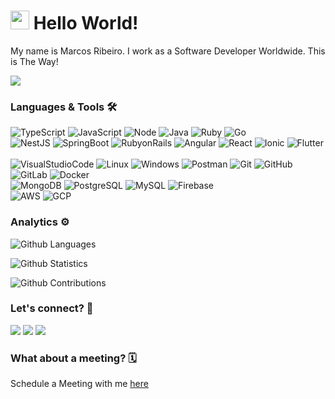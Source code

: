
<h1><img src="https://emojis.slackmojis.com/emojis/images/1531849430/4246/blob-sunglasses.gif?1531849430" width="30"/> Hello World! </h1>


My name is Marcos Ribeiro. I work as a Software Developer Worldwide. This is The Way!

![](https://media.giphy.com/media/j0eRJzyW7XjMpu1Pqd/giphy.gif)

<!-- ![](http://estruyf-github.azurewebsites.net/api/VisitorHit?user=MarcosRibeiroJesus&repo=MarcosRibeiroJesus&countColorcountColor) -->

### Languages & Tools 🛠  
![TypeScript](https://img.shields.io/badge/-TypeScript-05122A?style=flat&color=green)&nbsp;![JavaScript](https://img.shields.io/badge/-JavaScript-05122A?style=flat&color=green)&nbsp;![Node](https://img.shields.io/badge/-Node-05122A?style=flat&color=green)&nbsp;![Java](https://img.shields.io/badge/-Java-05122A?style=flat&color=green)&nbsp;![Ruby](https://img.shields.io/badge/-Ruby-05122A?style=flat&color=green)&nbsp;![Go](https://img.shields.io/badge/-Go-05122A?style=flat&color=green)&nbsp;    
![NestJS](https://img.shields.io/badge/-NestJS-05122A?style=flat&color=orange)&nbsp;![SpringBoot](https://img.shields.io/badge/-SpringBoot-05122A?style=flat&color=orange)&nbsp;![RubyonRails](https://img.shields.io/badge/-RubyonRails-05122A?style=flat&color=orange)&nbsp;![Angular](https://img.shields.io/badge/-Angular-05122A?style=flat&color=orange)&nbsp;![React](https://img.shields.io/badge/-React-05122A?style=flat&color=orange)&nbsp;![Ionic](https://img.shields.io/badge/-Ionic-05122A?style=flat&color=orange)&nbsp;![Flutter](https://img.shields.io/badge/-Flutter-05122A?style=flat&color=orange)&nbsp;  
![VisualStudioCode](https://img.shields.io/badge/-VisualStudioCode-05122A?style=flat&color=gray)&nbsp;![Linux](https://img.shields.io/badge/-Linux-05122A?style=flat&color=gray)&nbsp;![Windows](https://img.shields.io/badge/-Windows-05122A?style=flat&color=gray)&nbsp;![Postman](https://img.shields.io/badge/-Postman-05122A?style=flat&color=gray)&nbsp;![Git](https://img.shields.io/badge/-Git-05122A?style=flat&color=gray)&nbsp;![GitHub](https://img.shields.io/badge/-GitHub-05122A?style=flat&color=gray)&nbsp;![GitLab](https://img.shields.io/badge/-GitLab-05122A?style=flat&color=gray)&nbsp;![Docker](https://img.shields.io/badge/-Docker-05122A?style=flat&color=gray)&nbsp;  
![MongoDB](https://img.shields.io/badge/-MongoDB-05122A?style=flat&color=yellow)&nbsp;![PostgreSQL](https://img.shields.io/badge/-PostgreSQL-05122A?style=flat&color=yellow)&nbsp;![MySQL](https://img.shields.io/badge/-MySQL-05122A?style=flat&color=yellow)&nbsp;![Firebase](https://img.shields.io/badge/-Firebase-05122A?style=flat&color=yellow)&nbsp;  
![AWS](https://img.shields.io/badge/-AWS-05122A?style=flat&color=blue)&nbsp;![GCP](https://img.shields.io/badge/-GCP-05122A?style=flat&color=blue)&nbsp;  


### Analytics ⚙️
![Github Languages](https://github-readme-stats.vercel.app/api/top-langs/?username=MarcosRibeiroJesus)

![Github Statistics](https://github-readme-stats.vercel.app/api/?username=MarcosRibeiroJesus&count_private=true&show_icons=true)

![Github Contributions](https://github-readme-streak-stats.herokuapp.com/?user=MarcosRibeiroJesus&hide_border=true)

### Let's connect? 🤝

<p align="left">

<a href="https://www.linkedin.com/in/marcosync/"><img src="https://img.shields.io/badge/-LinkedIn-0077B5?style=flat&logo=Linkedin&logoColor=white"/></a>  <a href="https://twitter.com/MarcosRJesus"><img src="https://img.shields.io/badge/-Twitter-%231DA1F2?style=flat&logo=twitter&logoColor=white"/></a>  <a href="https://www.instagram.com/marcosrjesus_official/"><img src="https://img.shields.io/badge/-Instagram-E4405F?style=flat&logo=instagram&logoColor=white"/></a>

</p>

### What about a meeting? 🗓️
Schedule a Meeting with me [here](https://calendly.com/marcos-ribeiro-de-jesus)
